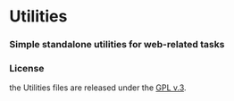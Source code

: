 
# Utilities


### Simple standalone utilities for web-related tasks


### License

the Utilities files are released under the [GPL v.3](https://www.gnu.org/licenses/gpl-3.0.html).
